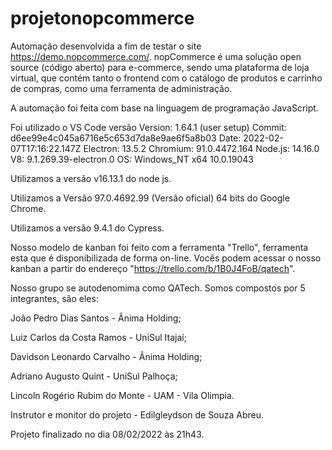 # projetonopcommerce

Automação desenvolvida a fim de testar o site https://demo.nopcommerce.com/. nopCommerce é uma solução open source (código aberto) para e-commerce, sendo uma plataforma de loja virtual, que contém tanto o frontend com o catálogo de produtos e carrinho de compras, como uma ferramenta de administração.

A automação foi feita com base na linguagem de programação JavaScript.

Foi utilizado o VS Code versão Version: 1.64.1 (user setup)
Commit: d6ee99e4c045a6716e5c653d7da8e9ae6f5a8b03
Date: 2022-02-07T17:16:22.147Z
Electron: 13.5.2
Chromium: 91.0.4472.164
Node.js: 14.16.0
V8: 9.1.269.39-electron.0
OS: Windows_NT x64 10.0.19043

Utilizamos a versão v16.13.1 do node js.

Utilizamos a Versão 97.0.4692.99 (Versão oficial) 64 bits do Google Chrome.

Utilizamos a versão 9.4.1 do Cypress.

Nosso modelo de kanban foi feito com a ferramenta "Trello", ferramenta esta que é disponibilizada de forma on-line. Vocês podem acessar o nosso kanban a partir do endereço "https://trello.com/b/1B0J4FoB/qatech".

Nosso grupo se autodenomima como QATech. Somos compostos por 5 integrantes, são eles:

João Pedro Dias Santos - Ânima Holding;

Luiz Carlos da Costa Ramos - UniSul Itajaí;

Davidson Leonardo Carvalho - Ânima Holding;

Adriano Augusto Quint - UniSul Palhoça;

Lincoln Rogério Rubim do Monte - UAM - Vila Olimpia.



Instrutor e monitor do projeto - Edilgleydson de Souza Abreu.

Projeto finalizado no dia 08/02/2022 às 21h43.
